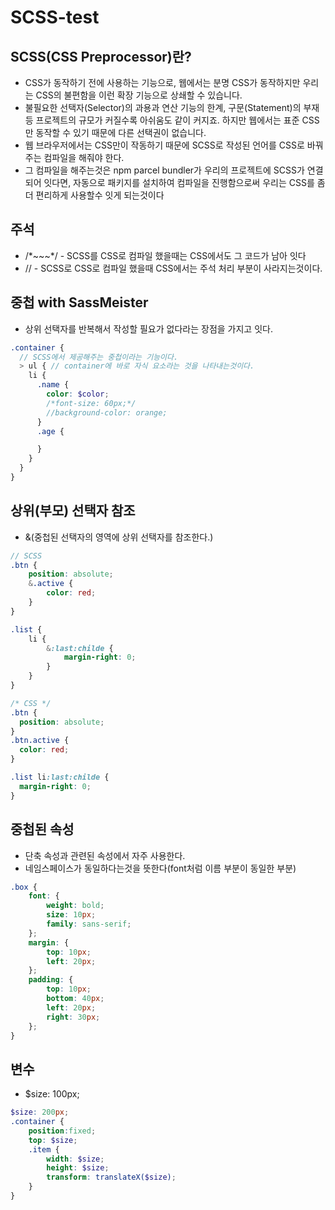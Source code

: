 # SCSS-test

## SCSS(CSS Preprocessor)란?
- CSS가 동작하기 전에 사용하는 기능으로,
웹에서는 분명 CSS가 동작하지만 우리는 CSS의 불편함을 이런 확장 기능으로 상쇄할 수 있습니다.
- 불필요한 선택자(Selector)의 과용과 연산 기능의 한계, 구문(Statement)의 부재 등 프로젝트의 규모가 커질수록 아쉬움도 같이 커지죠.
하지만 웹에서는 표준 CSS만 동작할 수 있기 때문에 다른 선택권이 없습니다.
- 웹 브라우저에서는 CSS만이 작동하기 때문에 SCSS로 작성된 언어를 CSS로 바꿔주는 컴파일을 해줘야 한다.
- 그 컴파일을 해주는것은 npm parcel bundler가 우리의 프로젝트에 SCSS가 연결 되어 잇다면, 자동으로 패키지를 설치하여 컴파일을 진행함으로써 우리는 CSS를 좀더 편리하게 사용할수 잇게 되는것이다

## 주석
- /\*~~~\*/ - SCSS를 CSS로 컴파일 했을때는 CSS에서도 그 코드가 남아 잇다
- // - SCSS로 CSS로 컴파일 했을때 CSS에서는 주석 처리 부분이 사라지는것이다.

## 중첩 with SassMeister
- 상위 선택자를 반복해서 작성할 필요가 없다라는 장점을 가지고 잇다.
``` SCSS
.container {
  // SCSS에서 제공해주는 중첩이라는 기능이다.
  > ul { // container에 바로 자식 요소라는 것을 나타내는것이다.
    li {
      .name {
        color: $color;
        /*font-size: 60px;*/
        //background-color: orange;
      }
      .age {

      }
    }
  }
}
```

## 상위(부모) 선택자 참조
- &(중첩된 선택자의 영역에 상위 선택자를 참조한다.)
```SCSS
// SCSS
.btn {
    position: absolute;
    &.active {
        color: red;
    }
}

.list {
    li {
        &:last:childe {
            margin-right: 0;
        }
    }
}
```
``` CSS
/* CSS */
.btn {
  position: absolute;
}
.btn.active {
  color: red;
}

.list li:last:childe {
  margin-right: 0;
}
```

## 중첩된 속성
- 단축 속성과 관련된 속성에서 자주 사용한다.
- 네임스페이스가 동일하다는것을 뜻한다(font처럼 이름 부분이 동일한 부분)
``` SCSS
.box {
    font: {
        weight: bold;
        size: 10px;
        family: sans-serif;
    };
    margin: {
        top: 10px;
        left: 20px;
    };
    padding: {
        top: 10px;
        bottom: 40px;
        left: 20px;
        right: 30px;
    };
}
```

## 변수
- $size: 100px;
``` SCSS
$size: 200px;
.container {
    position:fixed;
    top: $size;
    .item {
        width: $size;
        height: $size;
        transform: translateX($size);
    }
}
```



